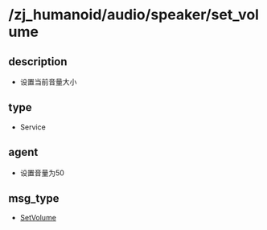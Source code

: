 # /zj_humanoid/audio/speaker/set_volume

## description
- 设置当前音量大小

## type
- Service

## agent
- 设置音量为50

## msg_type
- [SetVolume](../../../../zj_humanoid_types.md#SetVolume)

